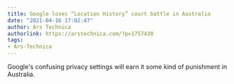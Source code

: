```yaml
---
title: Google loses “Location History” court battle in Australia
date: "2021-04-16 17:02:47"
author: Ars Technica
authorlink: https://arstechnica.com/?p=1757430
tags:
- Ars-Technica
---
```

Google's confusing privacy settings will earn it some kind of punishment in Australia.